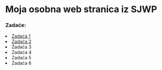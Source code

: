 <!DOCTYPE html>
<html lang="en">
<head>
    <meta charset="UTF-8">
    <meta name="viewport" content="width=device-width, initial-scale=1.0">
    <meta name="description" content="Moja osobna web stranica">
    <meta name="keywords" content="HTML, CSS, JavaScript">
    <meta name="author" content="Rino Sudar">
    <title>Rino Sudar - Home Page</title>
</head>
<body>
    <h1>Moja osobna web stranica iz SJWP</h1>
    <h3>Zadaće: </h3>
    <li> <a href="./zadace/zadaca1.html">Zadaća 1</a></li>
    <li> <a href="./zadace/zadaca2.html">Zadaća 2</a></li>
    <li>Zadaća 3</li>
    <li>Zadaća 4</li>
    <li>Zadaća 5</li>
    <li>Zadaća 6</li>
</body>
</html>